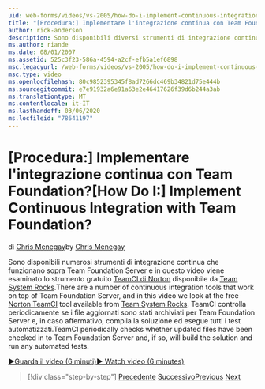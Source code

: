 ```yaml
---
uid: web-forms/videos/vs-2005/how-do-i-implement-continuous-integration-with-team-foundation
title: "[Procedura:] Implementare l'integrazione continua con Team Foundation? | Microsoft Docs"
author: rick-anderson
description: Sono disponibili diversi strumenti di integrazione continua che funzionano sopra Team Foundation Server e in questo video viene esaminato lo strumento gratuito di Norton TeamCI disponibile...
ms.author: riande
ms.date: 08/01/2007
ms.assetid: 525c3f23-586a-4594-a2cf-efb5a1ef6898
msc.legacyurl: /web-forms/videos/vs-2005/how-do-i-implement-continuous-integration-with-team-foundation
msc.type: video
ms.openlocfilehash: 80c9852395345f8ad7266dc469b34821d75e444b
ms.sourcegitcommit: e7e91932a6e91a63e2e46417626f39d6b244a3ab
ms.translationtype: MT
ms.contentlocale: it-IT
ms.lasthandoff: 03/06/2020
ms.locfileid: "78641197"
---
```

# <a name="how-do-i-implement-continuous-integration-with-team-foundation"></a><span data-ttu-id="b5f87-104">[Procedura:] Implementare l'integrazione continua con Team Foundation?</span><span class="sxs-lookup"><span data-stu-id="b5f87-104">[How Do I:] Implement Continuous Integration with Team Foundation?</span></span>

<span data-ttu-id="b5f87-105">di [Chris Menegay](https://twitter.com/CMenegay)</span><span class="sxs-lookup"><span data-stu-id="b5f87-105">by [Chris Menegay](https://twitter.com/CMenegay)</span></span>

<span data-ttu-id="b5f87-106">Sono disponibili numerosi strumenti di integrazione continua che funzionano sopra Team Foundation Server e in questo video viene esaminato lo strumento gratuito [TeamCI di Norton](http://teamsystemrocks.com/files/12/tools/entry1018.aspx) disponibile da [Team System Rocks](http://teamsystemrocks.com/).</span><span class="sxs-lookup"><span data-stu-id="b5f87-106">There are a number of continuous integration tools that work on top of Team Foundation Server, and in this video we look at the free [Norton TeamCI](http://teamsystemrocks.com/files/12/tools/entry1018.aspx) tool available from [Team System Rocks](http://teamsystemrocks.com/).</span></span> <span data-ttu-id="b5f87-107">TeamCI controlla periodicamente se i file aggiornati sono stati archiviati per Team Foundation Server e, in caso affermativo, compila la soluzione ed esegue tutti i test automatizzati.</span><span class="sxs-lookup"><span data-stu-id="b5f87-107">TeamCI periodically checks whether updated files have been checked in to Team Foundation Server and, if so, will build the solution and run any automated tests.</span></span>

[<span data-ttu-id="b5f87-108">&#9654;Guarda il video (6 minuti)</span><span class="sxs-lookup"><span data-stu-id="b5f87-108">&#9654; Watch video (6 minutes)</span></span>](https://channel9.msdn.com/Blogs/ASP-NET-Site-Videos/how-do-i-implement-continuous-integration-with-team-foundation)

> [!div class="step-by-step"]
> <span data-ttu-id="b5f87-109">[Precedente](how-do-i-discover-application-changes-prior-to-deployment.md)
> [Successivo](how-do-i-automate-testing-using-team-build.md)</span><span class="sxs-lookup"><span data-stu-id="b5f87-109">[Previous](how-do-i-discover-application-changes-prior-to-deployment.md)
[Next](how-do-i-automate-testing-using-team-build.md)</span></span>
